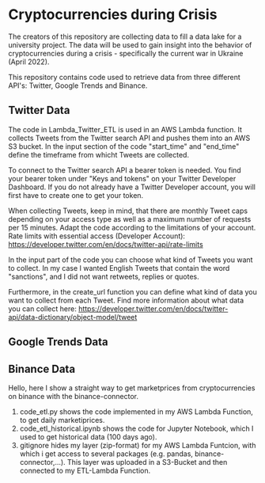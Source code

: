 # Cryptocurrencies during Crisis

The creators of this repository are collecting data to fill a data lake for a university project.
The data will be used to gain insight into the behavior of cryptocurrencies during a crisis - specifically the current war in Ukraine (April 2022).

This repository contains code used to retrieve data from three different API's: Twitter, Google Trends and Binance.


## Twitter Data
The code in Lambda_Twitter_ETL is used in an AWS Lambda function.
It collects Tweets from the Twitter search API and pushes them into an AWS S3 bucket.
In the input section of the code "start_time" and "end_time" define the timeframe from whicht Tweets are collected.

To connect to the Twitter search API a bearer token is needed. You find your bearer token under "Keys and tokens"  on your Twitter Developer Dashboard. If you do not already have a Twitter Developer account, you will first have to create one to get your token. 

When collecting Tweets, keep in mind, that there are monthly Tweet caps depending on your access type as well as a maximum number of requests per 15 minutes. Adapt the code according to the limitations of your account.
Rate limits with essential access (Developer Account): https://developer.twitter.com/en/docs/twitter-api/rate-limits

In the input part of the code you can choose what kind of Tweets you want to collect. In my case I wanted English Tweets that contain the word "sanctions", and I did not want retweets, replies or quotes.

Furthermore, in the create_url function you can define what kind of data you want to collect from each Tweet. Find more information about what data you can collect here: https://developer.twitter.com/en/docs/twitter-api/data-dictionary/object-model/tweet

## Google Trends Data


## Binance Data
Hello, here I show a straight way to get marketprices from cryptocurrencies on binance with the binance-connector.

1. code_etl.py shows the code implemented in my AWS Lambda Function, to get daily marketiprices.
2. code_etl_historical.ipynb shows the code for Jupyter Notebook, which I used to get historical data (100 days ago).
3. gitignore hides my layer (zip-format) for my AWS Lambda Funtcion, with which i get access to several packages (e.g. pandas, binance-connector,...). This layer was uploaded in a S3-Bucket and then connected to my ETL-Lambda Function.
